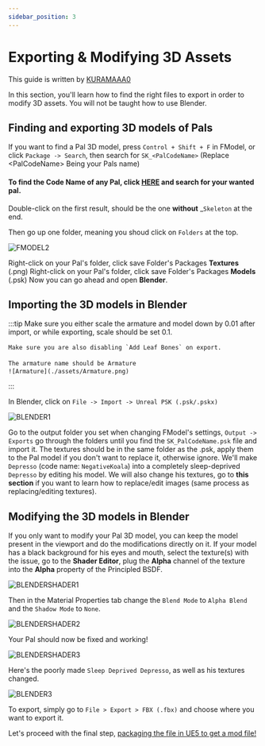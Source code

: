 ```yaml
---
sidebar_position: 3
---
```


# Exporting & Modifying 3D Assets

This guide is written by [KURAMAAA0](https://github.com/KURAMAAA0/PalModding)

In this section, you'll learn how to find the right files to export in order to modify 3D assets. You will not be taught how to use Blender.


## Finding and exporting 3D models of Pals

If you want to find a Pal 3D model, press `Control + Shift + F` in FModel, or click `Package -> Search`, then search for `SK_<PalCodeName>` (Replace \<PalCodeName\> Being your Pals name)


#### To find the Code Name of any Pal, click **[HERE](https://github.com/KURAMAAA0/PalModding/blob/main/PalNamesCodeNames.txt "HERE")** and search for your wanted pal.

Double-click on the first result, should be the one **without** _`Skeleton` at the end.

Then go up one folder, meaning you shoud click on `Folders` at the top.

![FMODEL2](https://github.com/KURAMAAA0/PalModding/assets/58988462/6c0d144c-5a52-465b-8d76-f404d6ab3474)

Right-click on your Pal's folder, click save Folder's Packages **Textures** (.png)
Right-click on your Pal's folder, click save Folder's Packages **Models** (.psk)
Now you can go ahead and open **Blender**.


## Importing the 3D models in Blender

:::tip
    Make sure you either scale the armature and model down by 0.01 after import, or while exporting, scale should be set 0.1.

    Make sure you are also disabling `Add Leaf Bones` on export.

    The armature name should be Armature
    ![Armature](./assets/Armature.png)
:::

In Blender, click on `File -> Import -> Unreal PSK (.psk/.pskx)`

![BLENDER1](https://github.com/KURAMAAA0/PalModding/assets/58988462/98e6e332-75d2-4c60-ad49-d557459ce8d4)

Go to the output folder you set when changing FModel's settings, `Output -> Exports` go through the folders until you find the `SK_PalCodeName.psk` file and import it.
The textures should be in the same folder as the .psk, apply them to the Pal model if you don't want to replace it, otherwise ignore.
We'll make `Depresso` (code name: `NegativeKoala`) into a completely sleep-deprived `Depresso` by editing his model.
We will also change his textures, go to **this section** if you want to learn how to replace/edit images (same process as replacing/editing textures).


## Modifying the 3D models in Blender
If you only want to modify your Pal 3D model, you can keep the model present in the viewport and do the modifications directly on it.
If your model has a black background for his eyes and mouth, select the texture(s) with the issue, go to the **Shader Editor**, plug the **Alpha** channel of the texture into the **Alpha** property of the Principled BSDF.

![BLENDERSHADER1](https://github.com/KURAMAAA0/PalModding/assets/58988462/c988b8db-3d1a-48ed-b597-8beda449cfb8)



Then in the Material Properties tab change the `Blend Mode` to `Alpha Blend` and the `Shadow Mode` to `None`.

![BLENDERSHADER2](https://github.com/KURAMAAA0/PalModding/assets/58988462/41e5a112-f107-468d-b69b-e38b9a36bfce)


Your Pal should now be fixed and working!

![BLENDERSHADER3](https://github.com/KURAMAAA0/PalModding/assets/58988462/d0b93d38-ea6d-4a27-9ac4-14beab123f1f)



Here's the poorly made `Sleep Deprived Depresso`, as well as his textures changed.

![BLENDER3](https://github.com/KURAMAAA0/PalModding/assets/58988462/3cd4b1f6-17d9-4160-8c04-d0acc640ce92)


To export, simply go to `File > Export > FBX (.fbx)` and choose where you want to export it.

Let's proceed with the final step, [packaging the file in UE5 to get a mod file!](https://github.com/KURAMAAA0/PalModding/blob/main/Assset%20Swap%20Guide/PackagingInUE5.md)